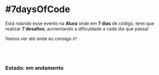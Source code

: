 # #7daysOfCode

Está rolando esse evento na **Alura** onde em **7 dias** de código, terei que realizar **7 desafios**, aumentando a dificuldade a cada dia que passa!

Vamos ver até onde eu consigo ir!
<br><br><br><br>
### Estado: em andamento